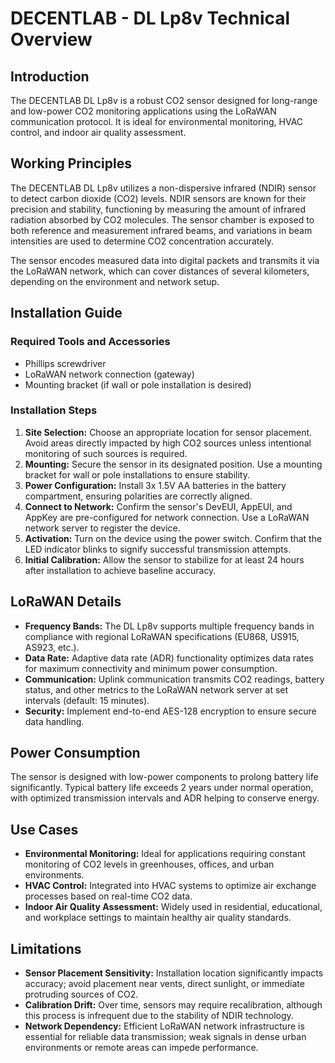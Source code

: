 # DECENTLAB - DL Lp8v Technical Overview

## Introduction

The DECENTLAB DL Lp8v is a robust CO2 sensor designed for long-range and low-power CO2 monitoring applications using the LoRaWAN communication protocol. It is ideal for environmental monitoring, HVAC control, and indoor air quality assessment.

## Working Principles

The DECENTLAB DL Lp8v utilizes a non-dispersive infrared (NDIR) sensor to detect carbon dioxide (CO2) levels. NDIR sensors are known for their precision and stability, functioning by measuring the amount of infrared radiation absorbed by CO2 molecules. The sensor chamber is exposed to both reference and measurement infrared beams, and variations in beam intensities are used to determine CO2 concentration accurately.

The sensor encodes measured data into digital packets and transmits it via the LoRaWAN network, which can cover distances of several kilometers, depending on the environment and network setup.

## Installation Guide

### Required Tools and Accessories
- Phillips screwdriver
- LoRaWAN network connection (gateway)
- Mounting bracket (if wall or pole installation is desired)

### Installation Steps
1. **Site Selection:** Choose an appropriate location for sensor placement. Avoid areas directly impacted by high CO2 sources unless intentional monitoring of such sources is required.
2. **Mounting:** Secure the sensor in its designated position. Use a mounting bracket for wall or pole installations to ensure stability.
3. **Power Configuration:** Install 3x 1.5V AA batteries in the battery compartment, ensuring polarities are correctly aligned.
4. **Connect to Network:** Confirm the sensor's DevEUI, AppEUI, and AppKey are pre-configured for network connection. Use a LoRaWAN network server to register the device.
5. **Activation:** Turn on the device using the power switch. Confirm that the LED indicator blinks to signify successful transmission attempts.
6. **Initial Calibration:** Allow the sensor to stabilize for at least 24 hours after installation to achieve baseline accuracy.

## LoRaWAN Details

- **Frequency Bands:** The DL Lp8v supports multiple frequency bands in compliance with regional LoRaWAN specifications (EU868, US915, AS923, etc.).
- **Data Rate:** Adaptive data rate (ADR) functionality optimizes data rates for maximum connectivity and minimum power consumption.
- **Communication:** Uplink communication transmits CO2 readings, battery status, and other metrics to the LoRaWAN network server at set intervals (default: 15 minutes).
- **Security:** Implement end-to-end AES-128 encryption to ensure secure data handling.

## Power Consumption

The sensor is designed with low-power components to prolong battery life significantly. Typical battery life exceeds 2 years under normal operation, with optimized transmission intervals and ADR helping to conserve energy.

## Use Cases

- **Environmental Monitoring:** Ideal for applications requiring constant monitoring of CO2 levels in greenhouses, offices, and urban environments.
- **HVAC Control:** Integrated into HVAC systems to optimize air exchange processes based on real-time CO2 data.
- **Indoor Air Quality Assessment:** Widely used in residential, educational, and workplace settings to maintain healthy air quality standards.

## Limitations

- **Sensor Placement Sensitivity:** Installation location significantly impacts accuracy; avoid placement near vents, direct sunlight, or immediate protruding sources of CO2.
- **Calibration Drift:** Over time, sensors may require recalibration, although this process is infrequent due to the stability of NDIR technology.
- **Network Dependency:** Efficient LoRaWAN network infrastructure is essential for reliable data transmission; weak signals in dense urban environments or remote areas can impede performance.
